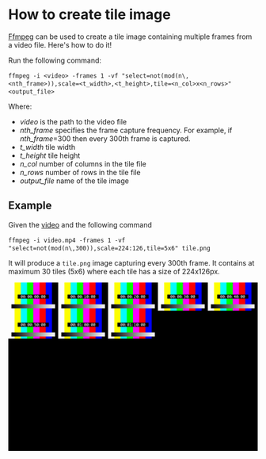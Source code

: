 # How to create tile image

[Ffmpeg](https://ffmpeg.org) can be used to create a tile image containing multiple frames from a video file. Here's how to do it!

Run the following command:

```
ffmpeg -i <video> -frames 1 -vf "select=not(mod(n\,<nth_frame>)),scale=<t_width>,<t_height>,tile=<n_col>x<n_rows>" <output_file>
```

Where:
* _video_ is the path to the video file
* _nth\_frame_ specifies the frame capture frequency. For example, if _nth\_frame_=300 then every 300th frame is captured.
* _t\_width_ tile width
* _t\_height_ tile height
* _n\_col_ number of columns in the tile file
* _n\_rows_ number of rows in the tile file
* _output\_file_ name of the tile image

## Example

Given the [video](./cea608-cea608.fV300_with_cc1_and_cc3.mp4) and the following command

```
ffmpeg -i video.mp4 -frames 1 -vf "select=not(mod(n\,300)),scale=224:126,tile=5x6" tile.png
```

It will produce a `tile.png` image capturing every 300th frame. It contains at maximum 30 tiles (5x6) where each tile has a size of 224x126px.

![tile image](./pckimage-0-224-126.png)
